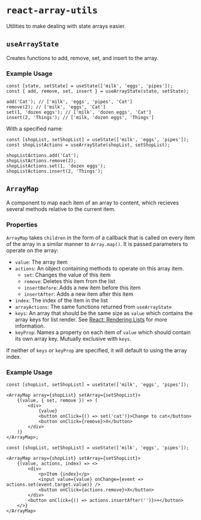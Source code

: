 # `react-array-utils`

Utilities to make dealing with state arrays easier.

## `useArrayState`

Creates functions to add, remove, set, and insert to the array.

### Example Usage

```tsx
const [state, setState] = useState(['milk', 'eggs', 'pipes']);
const { add, remove, set, insert } = useArrayState(state, setState);

add('Cat'); // ['milk', 'eggs', 'pipes', 'Cat']
remove(2); // ['milk', 'eggs', 'Cat']
set(1, 'dozen eggs'); // ['milk', 'dozen eggs', 'Cat']
insert(2, 'Things'); // ['milk, 'dozen eggs', 'Things']
```

With a specified name:

```tsx
const [shopList, setShopList] = useState(['milk', 'eggs', 'pipes']);
const shopListActions = useArrayState(shopList, setShopList);

shopListActions.add('Cat');
shopListActions.remove(2);
shopListActions.set(1, 'dozen eggs');
shopListActions.insert(2, 'Things');
```

## `ArrayMap`

A component to map each item of an array to content, which recieves several methods relative to the current item.

### Properties

`ArrayMap` takes `children` in the form of a callback that is called on every
item of the array in a similar manner to `Array.map()`. It is passed parameters
to operate on the array:

- `value`: The array item
- `actions`: An object containing methods to operate on this array item.
    - `set`: Changes the value of this item
    - `remove`: Deletes this item from the list
    - `insertBefore`: Adds a new item before this item
    - `insertAfter`: Adds a new item after this item
- `index`: The index of the item in the list
- `arrayActions`: The same functions returned from `useArrayState`
- `keys`: An array that should be the same size as `value` which contains the array keys for list render. See [React: Rendering Lists](https://react.dev/learn/rendering-lists) for more information.
- `keyProp`: Names a property on each item of `value` which should contain its own array key. Mutually exclusive with `keys`.

If neither of `keys` or `keyProp` are specified, it will default to using the array index.

### Example Usage

```tsx
const [shopList, setShopList] = useState(['milk', 'eggs', 'pipes']);

<ArrayMap array={shopList} setArray={setShopList}>
    {(value, { set, remove }) => (
        <div>
            {value}
            <button onClick={() => set('cat')}>Change to cat</button>
            <button onClick={remove}>X</button>
        </div>
    )}
</ArrayMap>;
```

```tsx
const [shopList, setShopList] = useState(['milk', 'eggs', 'pipes']);

<ArrayMap array={shopList} setArray={setShopList}>
    {(value, actions, index) => <>
        <div>
            <p>Item {index}</p>
            <input value={value} onChange={event => actions.set(event.target.value)} />
            <button onClick={actions.remove}>X</button>
        </div>
        <button onClick={() => actions.insertAfter('')}>+</button>
    </>}
</ArrayMap>
```
